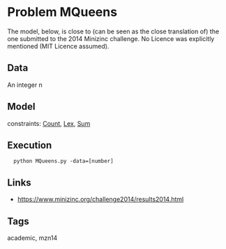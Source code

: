# Problem MQueens

The model, below, is close to (can be seen as the close translation of) the one submitted to the 2014 Minizinc challenge.
No Licence was explicitly mentioned (MIT Licence assumed).

## Data
  An integer n

## Model
  constraints: [Count](http://pycsp.org/documentation/constraints/Count), [Lex](http://pycsp.org/documentation/constraints/Lex), [Sum](http://pycsp.org/documentation/constraints/Sum)

## Execution
```
  python MQueens.py -data=[number]
```

## Links
  - https://www.minizinc.org/challenge2014/results2014.html

## Tags
  academic, mzn14
